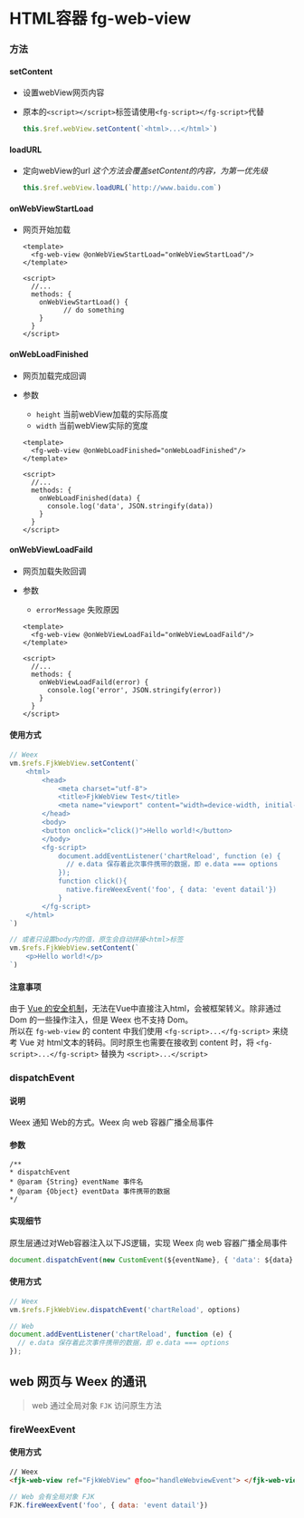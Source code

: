 # HTML容器 fg-web-view





### 方法

#### setContent

- 设置webView网页内容

- 原本的``<script></script>``标签请使用`<fg-script></fg-script>`代替

  ```js
  this.$ref.webView.setContent(`<html>...</html>`)
  ```

#### loadURL

- 定向webView的url *这个方法会覆盖setContent的内容，为第一优先级*

  ```js
  this.$ref.webView.loadURL(`http://www.baidu.com`)
  ```

  

#### onWebViewStartLoad

- 网页开始加载

  ```vue
  <template>
    <fg-web-view @onWebViewStartLoad="onWebViewStartLoad"/>
  </template>
  
  <script>
    //...
    methods: {
      onWebViewStartLoad() {
  			// do something
      }
    }
  </script>
  ```

#### onWebLoadFinished

- 网页加载完成回调

- 参数

  - `height`  当前webView加载的实际高度
  - `width`  当前webView实际的宽度

  ```vue
  <template>
    <fg-web-view @onWebLoadFinished="onWebLoadFinished"/>
  </template>
  
  <script>
    //...
    methods: {
      onWebLoadFinished(data) {
        console.log('data', JSON.stringify(data))
      }
    }
  </script>
  ```

#### onWebViewLoadFaild

- 网页加载失败回调

- 参数

  - `errorMessage` 失败原因

  ```vue
  <template>
    <fg-web-view @onWebViewLoadFaild="onWebViewLoadFaild"/>
  </template>
  
  <script>
    //...
    methods: {
      onWebViewLoadFaild(error) {
        console.log('error', JSON.stringify(error))
      }
    }
  </script>
  ```

  

 

#### 使用方式
```js
// Weex
vm.$refs.FjkWebView.setContent(`
    <html>
    	<head>
    		<meta charset="utf-8">
    		<title>FjkWebView Test</title>
    		<meta name="viewport" content="width=device-width, initial-scale=1">
    	</head>
    	<body>
		<button onclick="click()">Hello world!</button>
    	</body>
		<fg-script>
			document.addEventListener('chartReload', function (e) {
			  // e.data 保存着此次事件携带的数据，即 e.data === options
			});
			function click(){
			  native.fireWeexEvent('foo', { data: 'event datail'})
			}	
		</fg-script>
    </html>
`)

// 或者只设置body内的值，原生会自动拼接<html>标签
vm.$refs.FjkWebView.setContent(`
    <p>Hello world!</p>
`)
```





#### 注意事项

由于 [Vue 的安全机制](https://cn.vuejs.org/v2/guide/security.html#HTML-%E5%86%85%E5%AE%B9)，无法在Vue中直接注入html，会被框架转义。除非通过 Dom 的一些操作注入，但是 Weex 也不支持 Dom。  
所以在 `fg-web-view` 的 content 中我们使用 `<fg-script>...</fg-script>` 来绕考 Vue 对 html文本的转码。同时原生也需要在接收到 content 时，将 `<fg-script>...</fg-script>` 替换为  `<script>...</script>`

### dispatchEvent

#### 说明
Weex 通知 Web的方式。Weex 向 web 容器广播全局事件

#### 参数
```
/**
* dispatchEvent
* @param {String} eventName 事件名
* @param {Object} eventData 事件携带的数据
*/
```

#### 实现细节
原生层通过对Web容器注入以下JS逻辑，实现 Weex 向 web 容器广播全局事件
```js
document.dispatchEvent(new CustomEvent(${eventName}, { 'data': ${data} }))
```

#### 使用方式
```js
// Weex
vm.$refs.FjkWebView.dispatchEvent('chartReload', options)
```
```js
// Web
document.addEventListener('chartReload', function (e) {
  // e.data 保存着此次事件携带的数据，即 e.data === options
});
```

## web 网页与 Weex 的通讯
> web 通过全局对象 `FJK` 访问原生方法

### fireWeexEvent

#### 使用方式
```html
// Weex
<fjk-web-view ref="FjkWebView" @foo="handleWebviewEvent"> </fjk-web-view>
```
```js
// Web 会有全局对象 FJK
FJK.fireWeexEvent('foo', { data: 'event datail'})
```